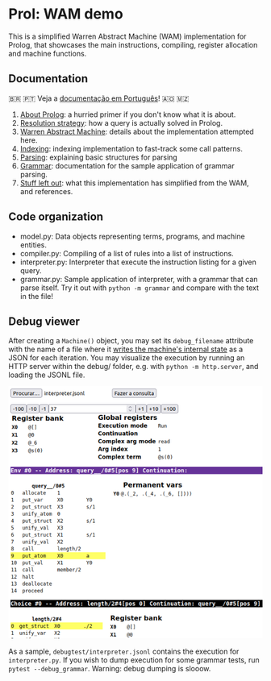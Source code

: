 # Prol: WAM demo

This is a simplified Warren Abstract Machine (WAM) implementation for Prolog, that showcases
the main instructions, compiling, register allocation and machine functions.

## Documentation

🇧🇷 🇵🇹 Veja a [documentação em Português](https://github.com/brunokim/prol/blob/main/README.pt-BR.md)! 🇦🇴 🇲🇿

1. [About Prolog](docs/about-prolog.md): a hurried primer if you don't know what it is about.
1. [Resolution strategy](docs/resolution.md): how a query is actually solved in Prolog. 
1. [Warren Abstract Machine](docs/wam.md): details about the implementation attempted here.
1. [Indexing](docs/indices.md): indexing implementation to fast-track some call patterns.
1. [Parsing](docs/parsing.md): explaining basic structures for parsing
1. [Grammar](docs/grammar.md): documentation for the sample application of grammar parsing.
1. [Stuff left out](docs/references.md): what this implementation has simplified from the WAM, and references.

## Code organization

- model.py: Data objects representing terms, programs, and machine entities.
- compiler.py: Compiling of a list of rules into a list of instructions.
- interpreter.py: Interpreter that execute the instruction listing for a given query.
- grammar.py: Sample application of interpreter, with a grammar that can parse itself.
  Try it out with `python -m grammar` and compare with the text in the file!

## Debug viewer

After creating a `Machine()` object, you may set its `debug_filename` attribute with the
name of a file where it [writes the machine's internal state](https://twitter.com/thingskatedid/status/1386077306381242371)
as a JSON for each iteration.
You may visualize the execution by running an HTTP server within the debug/ folder, e.g.
with `python -m http.server`, and loading the JSONL file.

![Screenshot of debug view, showcasing instructions, register values and controls](docs/debug-view.png)

As a sample, `debugtest/interpreter.jsonl` contains the execution for `interpreter.py`.
If you wish to dump execution for some grammar tests, run `pytest --debug_grammar`.
Warning: debug dumping is slooow.
